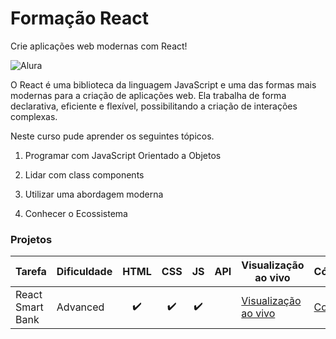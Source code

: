 # Formação React
Crie aplicações web modernas com React!

![Alura](https://images.unsplash.com/photo-1633356122544-f134324a6cee?ixlib=rb-4.0.3&ixid=MnwxMjA3fDB8MHxwaG90by1wYWdlfHx8fGVufDB8fHx8&auto=format&fit=crop&w=1470&q=80)

O React é uma biblioteca da linguagem JavaScript e uma das formas mais modernas para a criação de aplicações web. Ela trabalha de forma declarativa, eficiente e flexível, possibilitando a criação de interações complexas.

Neste curso pude aprender os seguintes tópicos.

1. Programar com JavaScript Orientado a Objetos

2. Lidar com class components

3. Utilizar uma abordagem moderna

4. Conhecer o Ecossistema


### Projetos

| Tarefa                                                 | Dificuldade    | HTML | CSS | JS  | API | Visualização ao vivo                                                                                                                          | Código                                                                        |
| ------------------------------------------------------ | ----------    | :--: | :-: | :-: | :-: | --------------------------------------------------------------------------------------------------------------------------------------  | --------------------------------------------------------------------------- |
| React Smart Bank                                       | Advanced     | ✔️    | ✔️  | ✔️  |     | [ Visualização ao vivo](https://react-smart-bank.vercel.app/)           | [Code]()           |
 




